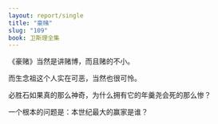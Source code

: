 ```yaml
---
layout: report/single
title: "豪赌"
slug: "109"
book: 卫斯理全集
---
```

《豪赌》当然是讲赌博，而且赌的不小。

而生念祖这个人实在可恶，当然也很可怜。

必胜石如果真的那么神奇，为什么拥有它的年羹尧会死的那么惨？

一个根本的问题是：本世纪最大的赢家是谁？
